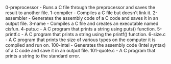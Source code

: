 0-preprocessor - Runs a C file through the preprocessor and saves the result to another file.
1-compiler - Compiles a C file but doesn't link it.
2-assembler - Generates the assembly code of a C code and saves it in an output file.
3-name - Compiles a C file and creates an executable named cisfun.
4-puts.c - A C program that prints a string using puts() function.
5-printf.c - A C program that prints a string using the printf() function.
6-size.c - A C program that prints the size of various types on the computer it is compiled and run on.
100-intel - Generates the assembly code (Intel syntax) of a C code and save it in an output file.
101-quote.c - A C program that prints a string to the standard error.
